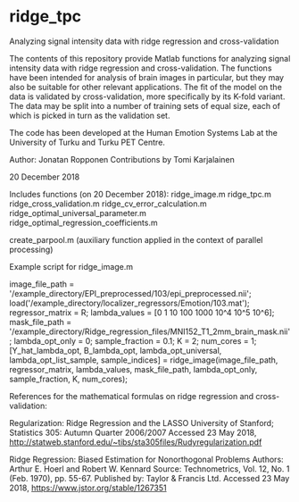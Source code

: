 # ridge_tpc
Analyzing signal intensity data with ridge regression and cross-validation

The contents of this repository provide Matlab functions for analyzing signal intensity data with ridge regression and cross-validation. The functions have been intended for analysis of brain images in particular, but they may also be suitable for other relevant applications. The fit of the model on the data is validated by cross-validation, more specifically by its K-fold variant. The data may be split into a number of training sets of equal size, each of which is picked in turn as the validation set. 

The code has been developed at the Human Emotion Systems Lab at the University of Turku and Turku PET Centre.

Author: Jonatan Ropponen
Contributions by Tomi Karjalainen

20 December 2018


Includes functions (on 20 December 2018): 
ridge_image.m
ridge_tpc.m
ridge_cross_validation.m
ridge_cv_error_calculation.m
ridge_optimal_universal_parameter.m
ridge_optimal_regression_coefficients.m

create_parpool.m (auxiliary function applied in the context of parallel processing)


Example script for ridge_image.m

image_file_path = '/example_directory/EPI_preprocessed/103/epi_preprocessed.nii';
load('/example_directory/localizer_regressors/Emotion/103.mat');
regressor_matrix = R;
lambda_values = [0 1 10 100 1000 10^4 10^5 10^6];
mask_file_path = '/example_directory/Ridge_regression_files/MNI152_T1_2mm_brain_mask.nii';
lambda_opt_only = 0;
sample_fraction = 0.1;
K = 2;
num_cores = 1;
[Y_hat_lambda_opt, B_lambda_opt, lambda_opt_universal, lambda_opt_list_sample, sample_indices] = ridge_image(image_file_path, regressor_matrix, lambda_values, mask_file_path, lambda_opt_only, sample_fraction, K, num_cores);


References for the mathematical formulas on ridge regression and cross-validation:

Regularization: Ridge Regression and the LASSO
University of Stanford; Statistics 305: Autumn Quarter 2006/2007
Accessed 23 May 2018, <http://statweb.stanford.edu/~tibs/sta305files/Rudyregularization.pdf>

Ridge Regression: Biased Estimation for Nonorthogonal Problems
Authors: Arthur E. Hoerl and Robert W. Kennard
Source: Technometrics, Vol. 12, No. 1 (Feb. 1970), pp. 55-67.
Published by: Taylor & Francis Ltd.
Accessed 23 May 2018, <https://www.jstor.org/stable/1267351>
